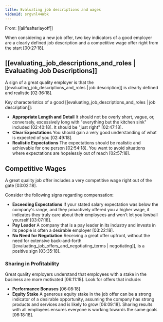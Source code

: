 ```yaml
---
title: Evaluating job descriptions and wages
videoId: srgvnl44Wbk
---
```


From: [[alifeafterlayoff]] <br/> 

When considering a new job offer, two key indicators of a good employer are a clearly defined job description and a competitive wage offer right from the start <a class="yt-timestamp" data-t="00:27:18">[00:27:18]</a>.

## [[evaluating_job_descriptions_and_roles | Evaluating Job Descriptions]]

A sign of a great quality employer is that the [[evaluating_job_descriptions_and_roles | job description]] is clearly defined and realistic <a class="yt-timestamp" data-t="02:36:18">[02:36:18]</a>.

Key characteristics of a good [[evaluating_job_descriptions_and_roles | job description]]:
*   **Appropriate Length and Detail** It should not be overly short, vague, or, conversely, excessively long with "everything but the kitchen sink" included <a class="yt-timestamp" data-t="02:40:18">[02:40:18]</a>. It should be "just right" <a class="yt-timestamp" data-t="02:47:18">[02:47:18]</a>.
*   **Clear Expectations** You should gain a very good understanding of what is expected of you <a class="yt-timestamp" data-t="02:49:18">[02:49:18]</a>.
*   **Realistic Expectations** The expectations should be realistic and achievable for one person <a class="yt-timestamp" data-t="02:54:18">[02:54:18]</a>. You want to avoid situations where expectations are hopelessly out of reach <a class="yt-timestamp" data-t="02:57:18">[02:57:18]</a>.

## Competitive Wages

A great quality job offer includes a very competitive wage right out of the gate <a class="yt-timestamp" data-t="03:02:18">[03:02:18]</a>.

Consider the following signs regarding compensation:
*   **Exceeding Expectations** If your stated salary expectation was below the company's range, and they proactively offered you a higher wage, it indicates they truly care about their employees and won't let you lowball yourself <a class="yt-timestamp" data-t="03:07:18">[03:07:18]</a>.
*   **Pay Leader** A company that is a pay leader in its industry and invests in its people is often a desirable employer <a class="yt-timestamp" data-t="03:22:18">[03:22:18]</a>.
*   **No Need for Negotiation** Receiving a great offer upfront, without the need for extensive back-and-forth [[evaluating_job_offers_and_negotiating_terms | negotiating]], is a positive sign <a class="yt-timestamp" data-t="03:35:18">[03:35:18]</a>.

### Sharing in Profitability
Great quality employers understand that employees with a stake in the business are more motivated <a class="yt-timestamp" data-t="06:11:18">[06:11:18]</a>. Look for offers that include:
*   **Performance Bonuses** <a class="yt-timestamp" data-t="06:08:18">[06:08:18]</a>
*   **Equity Stake** A generous equity stake in the job offer can be a strong indicator of a desirable opportunity, assuming the company has strong products and services and is likely to grow <a class="yt-timestamp" data-t="06:09:18">[06:09:18]</a>. Sharing results with all employees ensures everyone is working towards the same goals <a class="yt-timestamp" data-t="06:18:18">[06:18:18]</a>.